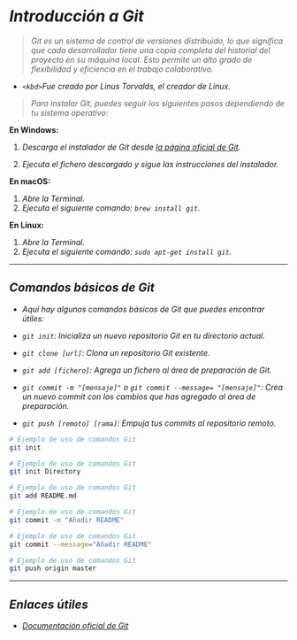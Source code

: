 <!-- Autor: Daniel Benjamin Perez Morales -->
<!-- GitHub: https://github.com/DanielBenjaminPerezMoralesDev13 -->
<!-- Gitlab: https://gitlab.com/DanielBenjaminPerezMoralesDev13 -->
<!-- Correo electrónico: danielperezdev@proton.me -->

# **_Introducción a Git_**

> _Git es un sistema de control de versiones distribuido, lo que significa que cada desarrollador tiene una copia completa del historial del proyecto en su máquina local. Esto permite un alto grado de flexibilidad y eficiencia en el trabajo colaborativo._

- _`<kbd>`Fue creado por Linus Torvalds, el creador de Linux.</kbd>_

> _Para instalar Git, puedes seguir los siguientes pasos dependiendo de tu sistema operativo:_

**En Windows:**

1. _Descarga el instalador de Git desde [la página oficial de Git](https://git-scm.com/download/win)._

2. _Ejecuta el fichero descargado y sigue las instrucciones del instalador._

**En macOS:**

1. _Abre la Terminal._
2. _Ejecuta el siguiente comando: `brew install git`._

**En Linux:**

1. _Abre la Terminal._
2. _Ejecuta el siguiente comando: `sudo apt-get install git`._

---

## _**Comandos básicos de Git**_

- _Aquí hay algunos comandos básicos de Git que puedes encontrar útiles:_

- _`git init`: Inicializa un nuevo repositorio Git en tu directorio actual._

- _`git clone [url]`: Clona un repositorio Git existente._

- _`git add [fichero]`: Agrega un fichero al área de preparación de Git._

- _`git commit -m "[mensaje]"` o `git commit --message= "[mensaje]"`: Crea un nuevo commit con los cambios que has agregado al área de preparación._

- _`git push [remoto] [rama]`: Empuja tus commits al repositorio remoto._

```bash
# Ejemplo de uso de comandos Git
git init
```

```bash
# Ejemplo de uso de comandos Git
git init Directory
```

```bash
# Ejemplo de uso de comandos Git
git add README.md
```

```bash
# Ejemplo de uso de comandos Git
git commit -m "Añadir README"
```

```bash
# Ejemplo de uso de comandos Git
git commit --message="Añadir README"
```

```bash
# Ejemplo de uso de comandos Git
git push origin master
```

---

## _**Enlaces útiles**_

- [_Documentación oficial de Git_](https://git-scm.com/doc "https://git-scm.com/doc")
